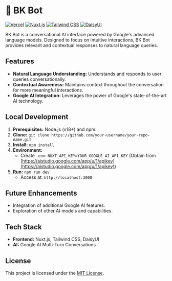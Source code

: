 # 🤖 BK Bot

[![Vercel](https://img.shields.io/badge/Hosted%20on-Vercel-black?style=for-the-badge&logo=vercel)](https://vercel.com/)
[![Nuxt.js](https://img.shields.io/badge/Nuxt-black?style=for-the-badge&logo=nuxt.js)](https://nuxt.com/)
[![Tailwind CSS](https://img.shields.io/badge/Tailwind_CSS-black?style=for-the-badge&logo=tailwind-css)](https://tailwindcss.com/)
[![DaisyUI](https://img.shields.io/badge/DaisyUI-black?style=for-the-badge&logo=daisyui)](https://daisyui.com/)

BK Bot is a conversational AI interface powered by Google's advanced language models. Designed to focus on intuitive interactions, BK Bot provides relevant and contextual responses to natural language queries.

## Features

* **Natural Language Understanding:**  Understands and responds to user queries conversationally.
* **Contextual Awareness:**  Maintains context throughout the conversation for more meaningful interactions.
* **Google AI Integration:** Leverages the power of Google's state-of-the-art AI technology.

## Local Development

1. **Prerequisites:** Node.js (v18+) and npm.
2. **Clone:** `git clone https://github.com/your-username/your-repo-name.git`
3. **Install:** `npm install`
4. **Environment:**
   * Create `.env`: `NUXT_API_KEY=YOUR_GOOGLE_AI_API_KEY` (Obtain from [https://aistudio.google.com/app/u/1/apikey](https://aistudio.google.com/app/u/1/apikey))
5. **Run:** `npm run dev`
   * Access at: `http://localhost:3000`

## Future Enhancements

* Integration of additional Google AI features.
* Exploration of other AI models and capabilities.

## Tech Stack

* **Frontend:** Nuxt.js, Tailwind CSS, DaisyUI
* **AI:** Google AI Multi-Turn Conversations

## License

This project is licensed under the [MIT License](https://github.com/bkpecho/bk-bot/blob/main/LICENSE).
